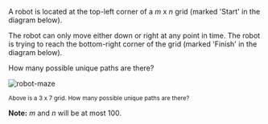 A robot is located at the top-left corner of a *m* x *n* grid (marked 'Start' in the diagram below).

The robot can only move either down or right at any point in time. The robot is trying to reach the bottom-right corner of the grid (marked 'Finish' in the diagram below).

How many possible unique paths are there?

![robot-maze](http://leetcode.com/wp-content/uploads/2014/12/robot_maze.png)

<small>Above is a 3 x 7 grid. How many possible unique paths are there?</small>

**Note:** *m* and *n* will be at most 100.

